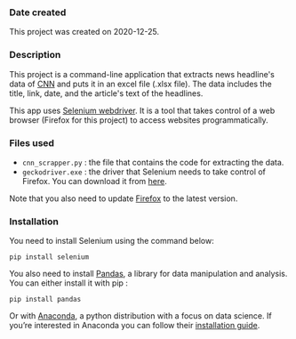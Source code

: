 ### Date created
This project was created on 2020-12-25.

### Description
This project is a command-line application that extracts news headline's data of [CNN](https://edition.cnn.com/) and puts it in an excel file (.xlsx file). The data includes the title, link, date, and the article's text of the headlines. 

This app uses [Selenium webdriver](https://www.selenium.dev/). It is a tool that takes control of a web browser (Firefox for this project) to access websites programmatically. 

### Files used
- `cnn_scrapper.py` : the file that contains the code for extracting the data.
- `geckodriver.exe` : the driver that Selenium needs to take control of Firefox. You can download it from [here](https://github.com/mozilla/geckodriver/releases). 

Note that you also need to update [Firefox](https://www.mozilla.org/en-US/firefox/new/) to the latest version. 

### Installation

You need to install Selenium using the command below:

`pip install selenium`

You also need to install [Pandas](https://pandas.pydata.org/docs/index.html), a library for data manipulation and analysis. You can either install it with pip :

`pip install pandas`

Or with [Anaconda](https://www.anaconda.com/), a python distribution with a focus on data science. If you’re interested in Anaconda you can follow their [installation guide](https://www.anaconda.com/distribution/).

